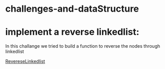 # challenges-and-dataStructure
# implement a reverse linkedlist:
In this challange we tried to build a function to reverse the nodes through linkedlist

[RevereseLinkedlist](https://github.com/OmarAmjad310/challenges-and-dataStructure/blob/main/Data%20Sturctures/Reverse/doc/Reverse-Function.png)
